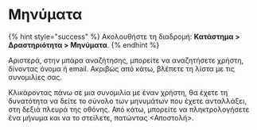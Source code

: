 # Μηνύματα

{% hint style="success" %}
Ακολουθήστε τη διαδρομή: **Κατάστημα > Δραστηριότητα > Μηνύματα**.
{% endhint %}

Αριστερά, στην μπάρα αναζήτησης, μπορείτε να αναζητήσετε χρήστη, δίνοντας όνομα ή email. Ακριβώς από κάτω, βλέπετε τη λίστα με τις συνομιλίες σας.&#x20;

Κλικάροντας πάνω σε μια συνομιλία με έναν χρήστη, θα έχετε τη δυνατότητα να δείτε το σύνολο των μηνυμάτων που έχετε ανταλλάξει, στη δεξιά πλευρά της οθόνης. Από κάτω, μπορείτε να πληκτρολογήσετε ένα μήνυμα και να το στείλετε, πατώντας <Αποστολή>.&#x20;
